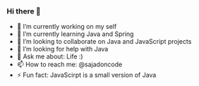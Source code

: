 ### Hi there 👋

- 🔭 I’m currently working on my self
- 🌱 I’m currently learning Java and Spring
- 👯 I’m looking to collaborate on Java and JavaScript projects
- 🤔 I’m looking for help with Java
- 💬 Ask me about: Life :)
- 📫 How to reach me: @sajadoncode
- ⚡ Fun fact: JavaScirpt is a small version of Java
